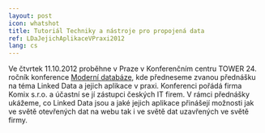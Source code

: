```yaml
---
layout: post
icon: whatshot
title: Tutoriál Techniky a nástroje pro propojená data
ref: LDaJejichAplikaceVPraxi2012
lang: cs
---
```


Ve čtvrtek 11.10.2012 proběhne v Praze v Konferenčním centru TOWER 24. ročník konference [Moderní databáze](http://www.komix.cz/MD2012), kde předneseme zvanou přednášku na téma Linked Data a jejich aplikace v praxi. Konferenci pořádá firma Komix s.r.o. a účastní se jí zástupci českých IT firem. V rámci přednášky ukážeme, co Linked Data jsou a jaké jejich aplikace přinášejí možnosti jak ve světě otevřených dat na webu tak i ve světě dat uzavřených ve světě firmy.